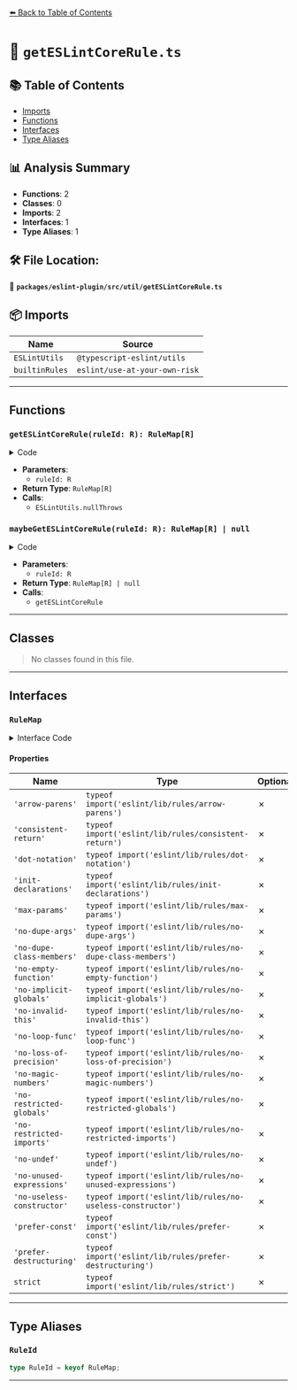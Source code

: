 [⬅️ Back to Table of Contents](../../../../index.md)

# 📄 `getESLintCoreRule.ts`

## 📚 Table of Contents

- [Imports](#imports)
- [Functions](#functions)
- [Interfaces](#interfaces)
- [Type Aliases](#type-aliases)

## 📊 Analysis Summary

- **Functions**: 2
- **Classes**: 0
- **Imports**: 2
- **Interfaces**: 1
- **Type Aliases**: 1

## 🛠️ File Location:
📂 **`packages/eslint-plugin/src/util/getESLintCoreRule.ts`**

## 📦 Imports

| Name | Source |
|------|--------|
| `ESLintUtils` | `@typescript-eslint/utils` |
| `builtinRules` | `eslint/use-at-your-own-risk` |


---

## Functions

### `getESLintCoreRule(ruleId: R): RuleMap[R]`

<details><summary>Code</summary>

```ts
<R extends RuleId>(ruleId: R): RuleMap[R] =>
  ESLintUtils.nullThrows(
    builtinRules.get(ruleId),
    `ESLint's core rule '${ruleId}' not found.`,
  )
```
</details>

- **Parameters**:
  - `ruleId: R`
- **Return Type**: `RuleMap[R]`
- **Calls**:
  - `ESLintUtils.nullThrows`
### `maybeGetESLintCoreRule(ruleId: R): RuleMap[R] | null`

<details><summary>Code</summary>

```ts
export function maybeGetESLintCoreRule<R extends RuleId>(
  ruleId: R,
): RuleMap[R] | null {
  try {
    return getESLintCoreRule<R>(ruleId);
  } catch {
    return null;
  }
}
```
</details>

- **Parameters**:
  - `ruleId: R`
- **Return Type**: `RuleMap[R] | null`
- **Calls**:
  - `getESLintCoreRule`

---

## Classes

> No classes found in this file.


---

## Interfaces

### `RuleMap`

<details><summary>Interface Code</summary>

```ts
interface RuleMap {
  /* eslint-disable @typescript-eslint/consistent-type-imports -- more concise to use inline imports */
  'arrow-parens': typeof import('eslint/lib/rules/arrow-parens');
  'consistent-return': typeof import('eslint/lib/rules/consistent-return');
  'dot-notation': typeof import('eslint/lib/rules/dot-notation');
  'init-declarations': typeof import('eslint/lib/rules/init-declarations');
  'max-params': typeof import('eslint/lib/rules/max-params');
  'no-dupe-args': typeof import('eslint/lib/rules/no-dupe-args');
  'no-dupe-class-members': typeof import('eslint/lib/rules/no-dupe-class-members');
  'no-empty-function': typeof import('eslint/lib/rules/no-empty-function');
  'no-implicit-globals': typeof import('eslint/lib/rules/no-implicit-globals');
  'no-invalid-this': typeof import('eslint/lib/rules/no-invalid-this');
  'no-loop-func': typeof import('eslint/lib/rules/no-loop-func');
  'no-loss-of-precision': typeof import('eslint/lib/rules/no-loss-of-precision');
  'no-magic-numbers': typeof import('eslint/lib/rules/no-magic-numbers');
  'no-restricted-globals': typeof import('eslint/lib/rules/no-restricted-globals');
  'no-restricted-imports': typeof import('eslint/lib/rules/no-restricted-imports');
  'no-undef': typeof import('eslint/lib/rules/no-undef');
  'no-unused-expressions': typeof import('eslint/lib/rules/no-unused-expressions');
  'no-useless-constructor': typeof import('eslint/lib/rules/no-useless-constructor');
  'prefer-const': typeof import('eslint/lib/rules/prefer-const');
  'prefer-destructuring': typeof import('eslint/lib/rules/prefer-destructuring');
  strict: typeof import('eslint/lib/rules/strict');
  /* eslint-enable @typescript-eslint/consistent-type-imports */
}
```
</details>

#### Properties

| Name | Type | Optional | Description |
|------|------|----------|-------------|
| `'arrow-parens'` | `typeof import('eslint/lib/rules/arrow-parens')` | ✗ |  |
| `'consistent-return'` | `typeof import('eslint/lib/rules/consistent-return')` | ✗ |  |
| `'dot-notation'` | `typeof import('eslint/lib/rules/dot-notation')` | ✗ |  |
| `'init-declarations'` | `typeof import('eslint/lib/rules/init-declarations')` | ✗ |  |
| `'max-params'` | `typeof import('eslint/lib/rules/max-params')` | ✗ |  |
| `'no-dupe-args'` | `typeof import('eslint/lib/rules/no-dupe-args')` | ✗ |  |
| `'no-dupe-class-members'` | `typeof import('eslint/lib/rules/no-dupe-class-members')` | ✗ |  |
| `'no-empty-function'` | `typeof import('eslint/lib/rules/no-empty-function')` | ✗ |  |
| `'no-implicit-globals'` | `typeof import('eslint/lib/rules/no-implicit-globals')` | ✗ |  |
| `'no-invalid-this'` | `typeof import('eslint/lib/rules/no-invalid-this')` | ✗ |  |
| `'no-loop-func'` | `typeof import('eslint/lib/rules/no-loop-func')` | ✗ |  |
| `'no-loss-of-precision'` | `typeof import('eslint/lib/rules/no-loss-of-precision')` | ✗ |  |
| `'no-magic-numbers'` | `typeof import('eslint/lib/rules/no-magic-numbers')` | ✗ |  |
| `'no-restricted-globals'` | `typeof import('eslint/lib/rules/no-restricted-globals')` | ✗ |  |
| `'no-restricted-imports'` | `typeof import('eslint/lib/rules/no-restricted-imports')` | ✗ |  |
| `'no-undef'` | `typeof import('eslint/lib/rules/no-undef')` | ✗ |  |
| `'no-unused-expressions'` | `typeof import('eslint/lib/rules/no-unused-expressions')` | ✗ |  |
| `'no-useless-constructor'` | `typeof import('eslint/lib/rules/no-useless-constructor')` | ✗ |  |
| `'prefer-const'` | `typeof import('eslint/lib/rules/prefer-const')` | ✗ |  |
| `'prefer-destructuring'` | `typeof import('eslint/lib/rules/prefer-destructuring')` | ✗ |  |
| `strict` | `typeof import('eslint/lib/rules/strict')` | ✗ |  |


---

## Type Aliases

### `RuleId`

```ts
type RuleId = keyof RuleMap;
```


---